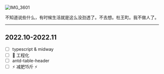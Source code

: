 ![IMG_3601](https://user-images.githubusercontent.com/15711343/195244046-4b27862b-3eb2-44ba-96a2-b2e36c76cdfa.PNG)

不知道说些什么，有时候生活就是这么没劲透了。不去想。杜王町。我不做人了。
***

## 2022.10-2022.11

- [ ] typescript & midway
- [ ] :construction: 工程化
- [ ] antd-table-header
- [ ] :zap: 减肥15斤 :zap:
